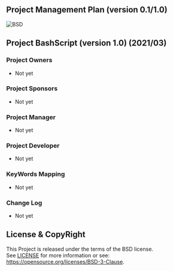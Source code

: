 
Project Management Plan
(version 0.1/1.0)
-----------------------

![BSD](https://img.shields.io/badge/License-BSD3-blue.svg)


## Project BashScript (version 1.0) (2021/03)

### Project Owners
- Not yet

### Project Sponsors
- Not yet

### Project Manager
- Not yet

### Project Developer
- Not yet

### KeyWords Mapping
- Not yet

### Change Log
- Not yet

## License & CopyRight
This Project is released under the terms of the BSD license.  
See [LICENSE](LICENSE.txt) for more information or see:  
https://opensource.org/licenses/BSD-3-Clause.
